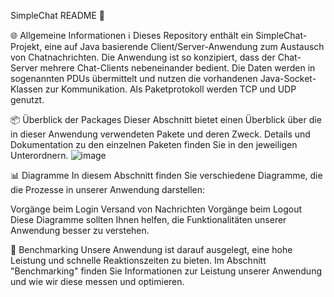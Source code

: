 SimpleChat README 📖

🌐 Allgemeine Informationen 
ℹ️ Dieses Repository enthält ein SimpleChat-Projekt, eine auf Java basierende Client/Server-Anwendung zum Austausch von Chatnachrichten.
Die Anwendung ist so konzipiert, dass der Chat-Server mehrere Chat-Clients nebeneinander bedient.
Die Daten werden in sogenannten PDUs übermittelt und nutzen die vorhandenen Java-Socket-Klassen zur Kommunikation. Als Paketprotokoll werden TCP und UDP genutzt.

📦 Überblick der Packages 
Dieser Abschnitt bietet einen Überblick über die in dieser Anwendung verwendeten Pakete und deren Zweck.
Details und Dokumentation zu den einzelnen Paketen finden Sie in den jeweiligen Unterordnern.
![image](https://github.com/Henoch0/SimpleChat/assets/44028287/d875040c-d092-46d3-ba50-35c6d892ca65)



📊 Diagramme 
In diesem Abschnitt finden Sie verschiedene Diagramme, die die Prozesse in unserer Anwendung darstellen:

Vorgänge beim Login
Versand von Nachrichten
Vorgänge beim Logout
Diese Diagramme sollten Ihnen helfen, die Funktionalitäten unserer Anwendung besser zu verstehen.

🎯 Benchmarking 
Unsere Anwendung ist darauf ausgelegt, eine hohe Leistung und schnelle Reaktionszeiten zu bieten. Im Abschnitt "Benchmarking" finden Sie Informationen zur Leistung unserer Anwendung und wie wir diese messen und optimieren.
